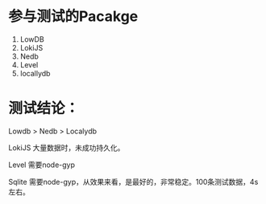 # 参与测试的Pacakge

1. LowDB
2. LokiJS
3. Nedb
4. Level
5. locallydb


# 测试结论：

Lowdb > Nedb > Localydb

LokiJS 大量数据时，未成功持久化。

Level 需要node-gyp

Sqlite 需要node-gyp，从效果来看，是最好的，非常稳定。100条测试数据，4s左右。
